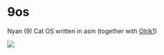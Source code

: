 # 9os
Nyan (9) Cat OS written in asm (together with <a href="https://github.com/Olrik1">Olrik1</a>)

<img src="https://momo5502.com/img/i/1457636872.png" />
